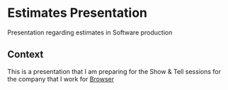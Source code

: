 # Estimates Presentation
Presentation regarding estimates in Software production

## Context
This is a presentation that I am preparing for the Show & Tell sessions for the company that I work for [Browser](http://browserlondon.com)



